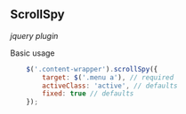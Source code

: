 ## ScrollSpy
_jquery plugin_

Basic usage

```javascript
    $('.content-wrapper').scrollSpy({
        target: $('.menu a'), // required
        activeClass: 'active', // defaults
        fixed: true // defaults
    });
```
